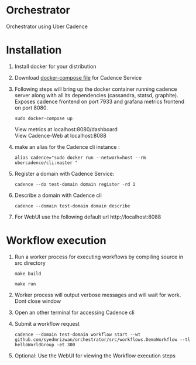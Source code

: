 
# Orchestrator

Orchestrator using Uber Cadence

# Installation

1. Install docker for your distribution

2. Download [docker-compose file](https://github.com/uber/cadence/blob/master/docker/docker-compose.yml) for Cadence Service 

3. Following steps will bring up the docker container running cadence server along with all its dependencies (cassandra, statsd, graphite). Exposes cadence frontend on port 7933 and grafana metrics frontend on port 8080. 

	`sudo docker-compose up`

	View metrics at localhost:8080/dashboard  
	View Cadence-Web at localhost:8088

4. make an alias for the Cadence cli instance :
	
	`alias cadence="sudo docker run --network=host --rm ubercadence/cli:master "`
5. Register a domain with Cadence Service:
	
	`cadence --do test-domain domain register -rd 1`
6. Describe a domain with Cadence cli
	
	`cadence --domain test-domain domain describe`
7. For WebUI use the following default url http://localhost:8088

  
  

# Workflow execution

1. Run a worker process for executing workflows by compiling source in src directory
	```
	make build

	make run
	```
2. Worker process will output verbose messages and will wait for work. Dont close window

3. Open an other terminal for accessing Cadence cli

4. Submit a workflow request 

	`
	cadence --domain test-domain workflow start --wt github.com/syedmrizwan/orchestrator/src/workflows.DemoWorkflow --tl helloWorldGroup -et 300
	`

5. Optional: Use the WebUI for viewing the Workflow execution steps
